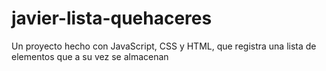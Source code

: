 # javier-lista-quehaceres
Un proyecto hecho con JavaScript, CSS y HTML, que registra una lista de elementos que a su vez se almacenan

